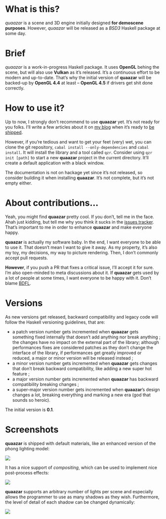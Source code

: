 # What is this?

*quaazar* is a scene and 3D engine initially designed **for demoscene purposes**.
However, *quaazar* will be released as a *BSD3* Haskell package at some day.

# Brief

*quaazar* is a work-in-progress Haskell package. It uses **OpenGL** behing the
scene, but will also use **Vulkan** as it’s released. It’s a continuous effort
to be modern and up-to-date. That’s why the initial version of **quaazar** will
be backed-up by **OpenGL 4.4** at least – **OpenGL 4.5** if drivers get shit done
correctly.

# How to use it?

Up to now, I strongly don’t recommend to use **quaazar** yet. It’s not ready for
you folks. I’ll write a few articles about it on
[my blog](http://phaazon.blogspot.fr/) when it’s ready to
[be shipped](http://phaazon.net/pub/ship_it.jpg).

However, if you’re tedious and want to get your feet (very) wet, you can clone the
git repository, `cabal install --only-dependencies` and `cabal install`. It will
install the library and a tool called `qzr`. Consider using `qzr init [path]` to
start a new **quaazar** project in the current directory. It’ll create a default
application with a black window.

The documentation is not on hackage yet since it’s not released, so consider
building it when installing **quaazar**. It’s not complete, but it’s not empty
either.

# About contributions…

Yeah, you might find **quaazar** pretty cool. If you don’t, tell me in the face.
Ahah just kidding, but tell me why you think it sucks in the
[issues tracker](https://github.com/phaazon/quaazar/issues). That’s important to
me in order to enhance **quaazar** and make everyone happy.

**quaazar** is actually my software baby. In the end, I want everyone to be able
to use it. That doesn’t mean I want to give it away. As my property, it’s also my
toy, my decisions, my way to picture rendering. Then, I don’t commonly accept pull
requests.

**However**, if you push a PR that fixes a critical issue, I’ll accept it for sure.
I’m also open-minded to meta discussions about it. If **quaazar** gets used by
a lot of people at some times, I want everyone to be happy with it. Don’t blame
[BDFL](http://en.wikipedia.org/wiki/Benevolent_dictator_for_life).

# Versions

As new versions get released, backward compatibility and legacy code will follow
the Haskell versioning guidelines, that are:

  - a patch version number gets incremented when **quaazar** gets something fixed
    internally that doesn’t add anything nor break anything ; the changes have no
    impact on the external part of the library; although performances fixes are
    considered patches as they don’t change the interface of the library, if
    performances get greatly improved or reduced, a major or minor version will be
    released instead ;
  - a minor version number gets incremented when **quaazar** gets changes that
    don’t break backward compatibility, like adding a new super hot feature ;
  - a major version number gets incremented when **quaazar** has backward
    compatibility breaking changes ;
  - a super-major version number gets incremented when **quaazar**’s design
    changes a lot, breaking everything and marking a new era (god that sounds so
    heroic).

The initial version is **0.1**.

# Screenshots

**quaazar** is shipped with default materials, like an enhanced version of the
phong lighting model:

![](http://phaazon.net/pub/quaazar_gloss_mute_linear.png)

It has a nice support of *compositing*, which can be used to implement nice
post-process effects:

![](http://phaazon.net/pub/blue_ambient_white_omni_rgba_distortion.png)

**quaazar** supports an arbitrary number of lights per scene and especially
allows the programmer to use as many shadows as they wish. Furthermore, the
level of detail of each shadow can be changed dynamically:

![](http://phaazon.net/pub/shadows_everywhere.png)

